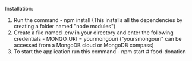 Installation:
1. Run the command - npm install (This installs all the dependencies by creating a folder named "node modules")
2. Create a file named .env in your directory and enter the following credentials - MONGO_URI = yourmongouri ("yoursmongouri" can be accessed from a MongoDB cloud or MongoDB compass)
3. To start the application run this command - npm start
#   f o o d - d o n a t i o n  
 